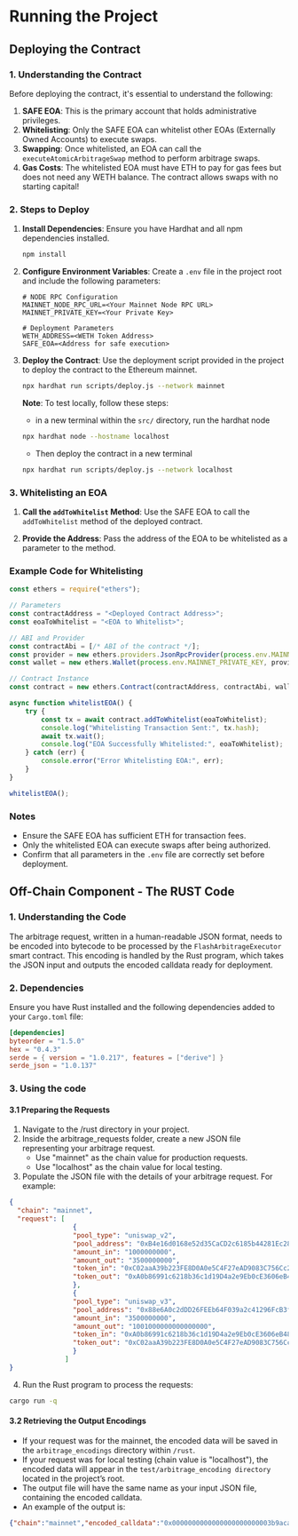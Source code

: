 
# Running the Project

## Deploying the Contract

### 1. Understanding the Contract
Before deploying the contract, it's essential to understand the following:
1. **SAFE EOA**: This is the primary account that holds administrative privileges.
2. **Whitelisting**: Only the SAFE EOA can whitelist other EOAs (Externally Owned Accounts) to execute swaps.
3. **Swapping**: Once whitelisted, an EOA can call the `executeAtomicArbitrageSwap` method to perform arbitrage swaps.
4. **Gas Costs**: The whitelisted EOA must have ETH to pay for gas fees but does not need any WETH balance. The contract allows swaps with no starting capital!

### 2. Steps to Deploy
1. **Install Dependencies**:
   Ensure you have Hardhat and all npm dependencies installed.
   ```bash
   npm install
   ```

2. **Configure Environment Variables**:
   Create a `.env` file in the project root and include the following parameters:
   ```env
   # NODE RPC Configuration
   MAINNET_NODE_RPC_URL=<Your Mainnet Node RPC URL>
   MAINNET_PRIVATE_KEY=<Your Private Key>

   # Deployment Parameters
   WETH_ADDRESS=<WETH Token Address>
   SAFE_EOA=<Address for safe execution>
   ```

3. **Deploy the Contract**:
   Use the deployment script provided in the project to deploy the contract to the Ethereum mainnet.
   ```bash
   npx hardhat run scripts/deploy.js --network mainnet
   ```

   **Note**: To test locally, follow these steps:
   - in a new terminal within the ```src/``` directory, run the hardhat node
   ```bash
   npx hardhat node --hostname localhost
   ```
   - Then deploy the contract in a new terminal
   ```bash
   npx hardhat run scripts/deploy.js --network localhost
   ```

### 3. Whitelisting an EOA
1. **Call the `addToWhitelist` Method**:
   Use the SAFE EOA to call the `addToWhitelist` method of the deployed contract.

2. **Provide the Address**:
   Pass the address of the EOA to be whitelisted as a parameter to the method.

### Example Code for Whitelisting
```javascript
const ethers = require("ethers");

// Parameters
const contractAddress = "<Deployed Contract Address>";
const eoaToWhitelist = "<EOA to Whitelist>";

// ABI and Provider
const contractAbi = [/* ABI of the contract */];
const provider = new ethers.providers.JsonRpcProvider(process.env.MAINNET_NODE_RPC_URL);
const wallet = new ethers.Wallet(process.env.MAINNET_PRIVATE_KEY, provider);

// Contract Instance
const contract = new ethers.Contract(contractAddress, contractAbi, wallet);

async function whitelistEOA() {
    try {
        const tx = await contract.addToWhitelist(eoaToWhitelist);
        console.log("Whitelisting Transaction Sent:", tx.hash);
        await tx.wait();
        console.log("EOA Successfully Whitelisted:", eoaToWhitelist);
    } catch (err) {
        console.error("Error Whitelisting EOA:", err);
    }
}

whitelistEOA();
```

### Notes
- Ensure the SAFE EOA has sufficient ETH for transaction fees.
- Only the whitelisted EOA can execute swaps after being authorized.
- Confirm that all parameters in the `.env` file are correctly set before deployment.



## Off-Chain Component - The RUST Code

### 1. Understanding the Code
The arbitrage request, written in a human-readable JSON format, needs to be encoded into bytecode to be processed by the `FlashArbitrageExecutor` smart contract. This encoding is handled by the Rust program, which takes the JSON input and outputs the encoded calldata ready for deployment.

### 2. Dependencies
Ensure you have Rust installed and the following dependencies added to your `Cargo.toml` file:

```toml
[dependencies]
byteorder = "1.5.0"
hex = "0.4.3"
serde = { version = "1.0.217", features = ["derive"] }
serde_json = "1.0.137"
```

### 3. Using the code

#### 3.1 Preparing the Requests
1. Navigate to the /rust directory in your project.
2. Inside the arbitrage_requests folder, create a new JSON file representing your arbitrage request.
    - Use "mainnet" as the chain value for production requests.
    - Use "localhost" as the chain value for local testing.
3. Populate the JSON file with the details of your arbitrage request. For example:
```json
{
  "chain": "mainnet",
  "request": [
                {
                "pool_type": "uniswap_v2",
                "pool_address": "0xB4e16d0168e52d35CaCD2c6185b44281Ec28C9Dc",
                "amount_in": "1000000000",
                "amount_out": "3500000000",
                "token_in": "0xC02aaA39b223FE8D0A0e5C4F27eAD9083C756Cc2",
                "token_out": "0xA0b86991c6218b36c1d19D4a2e9Eb0cE3606eB48"
                },
                {
                "pool_type": "uniswap_v3",
                "pool_address": "0x88e6A0c2dDD26FEEb64F039a2c41296FcB3f5640",
                "amount_in": "3500000000",
                "amount_out": "1001000000000000000",
                "token_in": "0xA0b86991c6218b36c1d19D4a2e9Eb0cE3606eB48",
                "token_out": "0xC02aaA39b223FE8D0A0e5C4F27eAD9083C756Cc2"
                }
              ]
}
```
4. Run the Rust program to process the requests:
```bash
cargo run -q
```

#### 3.2 Retrieving the Output Encodings
- If your request was for the mainnet, the encoded data will be saved in the ```arbitrage_encodings``` directory within ```/rust```.
- If your request was for local testing (chain value is "localhost"), the encoded data will appear in the ```test/arbitrage_encoding directory ``` located in the project’s root.
- The output file will have the same name as your input JSON file, containing the encoded calldata.
- An example of the output is:
```json
{"chain":"mainnet","encoded_calldata":"0x0000000000000000000000003b9aca0000000000000000000de44432108fb600c088e6a0c2ddd26feeb64f039a2c41296fcb3f564000b4e16d0168e52d35cacd2c6185b44281ec28c9dc"}
```
